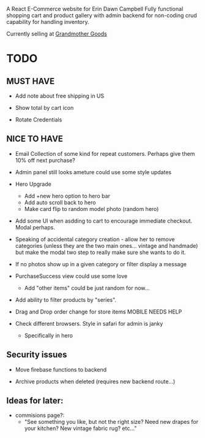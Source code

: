 A React E-Commerce website for Erin Dawn Campbell
Fully functional shopping cart and product gallery with admin backend for non-coding crud capability for handling inventory.

Currently selling at [Grandmother Goods](https://www.gmother.com/) 


# TODO

## MUST HAVE

- Add note about free shipping in US

- Show total by cart icon

- Rotate Credentials 


## NICE TO HAVE

- Email Collection of some kind for repeat customers. Perhaps give them 10% off next purchase?

- Admin panel still looks ameture could use some style updates

- Hero Upgrade
    - Add +new hero option to hero bar
    - Add auto scroll back to hero
    - Make card flip to random model photo (random hero)

- Add some UI when asdding to cart to encourage immediate checkout. Modal perhaps.

- Speaking of accidental category creation - allow her to remove categories (unless they are the two main ones... vintage and handmade) but make the modal two step to really make sure she wants to do it.

- If no photos show up in a given category or filter display a message

- PurchaseSuccess view could use some love
    - Add "other items" could be just random for now...

- Add ability to filter products by "series".

- Drag and Drop order change for store items MOBILE NEEDS HELP

- Check different browsers. Style in safari for admin is janky 
    - Specifically in hero

## Security issues

- Move firebase functions to backend

- Archive products when deleted (requires new backend route...)

## Ideas for later:

- commisions page?:
    - "See something you like, but not the right size? Need new drapes for your kitchen? New vintage fabric rug? etc..."
